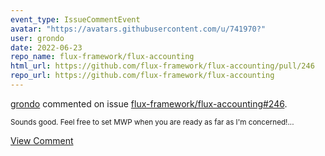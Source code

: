 ```yaml
---
event_type: IssueCommentEvent
avatar: "https://avatars.githubusercontent.com/u/741970?"
user: grondo
date: 2022-06-23
repo_name: flux-framework/flux-accounting
html_url: https://github.com/flux-framework/flux-accounting/pull/246
repo_url: https://github.com/flux-framework/flux-accounting
---
```


<a href='https://github.com/grondo' target='_blank'>grondo</a> commented on issue <a href='https://github.com/flux-framework/flux-accounting/pull/246' target='_blank'>flux-framework/flux-accounting#246</a>.

<small>Sounds good. Feel free to set MWP when you are ready as far as I'm concerned!...</small>

<a href='https://github.com/flux-framework/flux-accounting/pull/246' target='_blank'>View Comment</a>